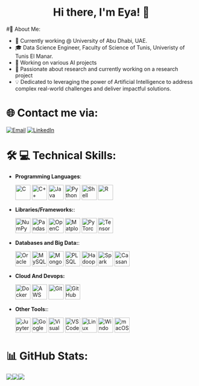 <h1 align="center">Hi there, I'm Eya! 👋</h1>

#👩 About Me:
- 💼 Currently working @ University of Abu Dhabi, UAE.
- 🎓 Data Science Engineer, Faculty of Science of Tunis, Univeristy of Tunis El Manar.
- 🔬 Working on various AI projects
- 🌱 Passionate about research and currently working on a research project
- 💡 Dedicated to leveraging the power of Artificial Intelligence to address complex real-world challenges and deliver impactful solutions. 





# 🌐 Contact me via:
[![Email](https://img.shields.io/badge/Email-%230078D4.svg?style=for-the-badge&logo=microsoft-outlook&logoColor=white)](mailto:eya.besbes@etudiant-fst.utm.tn)
[![LinkedIn](https://img.shields.io/badge/LinkedIn-%230077B5.svg?style=for-the-badge&logo=linkedin&logoColor=white)](https://www.linkedin.com/in/eya-besbes/)

# 🛠️ 💻 Technical Skills:

- **Programming Languages**:
  <p>
    <!-- C -->
    <img src="https://cdn.jsdelivr.net/gh/devicons/devicon/icons/c/c-original.svg" width="40" height="40" alt="C" />

    <!-- C++ -->
    <img src="https://cdn.jsdelivr.net/gh/devicons/devicon/icons/cplusplus/cplusplus-original.svg" width="40" height="40" alt="C++" />

    <!-- Java -->
    <img src="https://cdn.jsdelivr.net/gh/devicons/devicon/icons/java/java-original.svg" width="40" height="40" alt="Java" />

    <!-- Python -->
    <img src="https://cdn.jsdelivr.net/gh/devicons/devicon/icons/python/python-original.svg" width="40" height="40" alt="Python" />
    <!-- Shell -->
    <img src="https://cdn.jsdelivr.net/gh/devicons/devicon/icons/bash/bash-original.svg" width="40" height="40" alt="Shell" />
    <!-- R -->
    <img src="https://cdn.jsdelivr.net/gh/devicons/devicon/icons/r/r-original.svg" width="40" height="40" alt="R" />
  </p>
  
- **Libraries/Frameworks:**: 
  <p>
     <!-- NumPy -->
    <img src="https://cdn.jsdelivr.net/gh/devicons/devicon/icons/numpy/numpy-original.svg" width="40" height="40" alt="NumPy" />
  
    <!-- Pandas -->
    <img src="https://cdn.jsdelivr.net/gh/devicons/devicon/icons/pandas/pandas-original.svg" width="40" height="40" alt="Pandas" />
    <!-- OpenCV -->
    <img src="https://cdn.jsdelivr.net/gh/devicons/devicon/icons/opencv/opencv-original.svg" width="40" height="40" alt="OpenCV" />

    <!-- Matplotlib -->
    <img src="https://upload.wikimedia.org/wikipedia/commons/8/84/Matplotlib_icon.svg" width="40" height="40" alt="Matplotlib" />
    <!-- PyTorch -->
    <img src="https://cdn.jsdelivr.net/gh/devicons/devicon/icons/pytorch/pytorch-original.svg" width="40" height="40" alt="PyTorch" />
    <!-- TensorFlow -->
    <img src="https://cdn.jsdelivr.net/gh/devicons/devicon/icons/tensorflow/tensorflow-original.svg" width="40" height="40" alt="TensorFlow" />
    </p>
    


 - **Databases and Big Data:**:    

    <p>
    <!-- Oracle -->
    <img src="https://cdn.jsdelivr.net/gh/devicons/devicon/icons/oracle/oracle-original.svg" width="40" height="40" alt="Oracle" />

    <!-- MySQL -->
    <img src="https://cdn.jsdelivr.net/gh/devicons/devicon/icons/mysql/mysql-original.svg" width="40" height="40" alt="MySQL" />

    <!-- MongoDB -->
    <img src="https://cdn.jsdelivr.net/gh/devicons/devicon/icons/mongodb/mongodb-original.svg" width="40" height="40" alt="MongoDB" />    
    <!-- PL/SQL -->
    <img src="https://cdn.jsdelivr.net/gh/devicons/devicon/icons/docker/plsql-original.svg" width="40" height="40" alt="PLSQL" />

     <!-- Hadoop -->
    <img src="https://cdn.jsdelivr.net/gh/devicons/devicon/icons/docker/hadoop-original.svg" width="40" height="40" alt="Hadoop" />

    <!-- Spark -->
    <img src="https://cdn.jsdelivr.net/gh/devicons/devicon/icons/docker/spark-original.svg" width="40" height="40" alt="Spark" />
    
    <!-- Cassandra -->
    <img src="https://cdn.jsdelivr.net/gh/devicons/devicon/icons/docker/cassandra-original.svg" width="40" height="40" alt="Cassandra" />

    </p>

- **Cloud And Devops:**

  <p>

    <!-- Docker -->
    <img src="https://cdn.jsdelivr.net/gh/devicons/devicon/icons/docker/docker-original.svg" width="40" height="40" alt="Docker" />

    <!-- AWS -->
    <img src="https://cdn.jsdelivr.net/gh/devicons/devicon/icons/amazonwebservices/amazonwebservices-original-wordmark.svg" width="40" height="40" alt="AWS" />

    <!-- Git -->
    <img src="https://cdn.jsdelivr.net/gh/devicons/devicon/icons/git/git-original.svg" width="40" height="40" alt="Git" />

    <!-- GitHub -->
    <img src="https://cdn.jsdelivr.net/gh/devicons/devicon/icons/github/github-original.svg" width="40" height="40" alt="GitHub" />
  </p>

- **Other Tools:**:
  <p>  
  <!-- Jupyter -->
  <img src="https://cdn.jsdelivr.net/gh/devicons/devicon/icons/jupyter/jupyter-original.svg" width="40" height="40" alt="Jupyter" />

  <!-- Google Colab -->
  <img src="https://upload.wikimedia.org/wikipedia/commons/d/d0/Google_Colaboratory_SVG_Logo.svg" width="40" height="40" alt="Google Colab" />

  <!-- Visual Studio -->
  <img src="https://cdn.jsdelivr.net/gh/devicons/devicon/icons/visualstudio/visualstudio-original.svg" width="40" height="40" alt="Visual Studio" />
  
  <!-- VS Code -->
  <img src="https://cdn.jsdelivr.net/gh/devicons/devicon/icons/vscode/vscode-original.svg" width="40" height="40" alt="VS Code" />

  <!-- Linux -->
  <img src="https://cdn.jsdelivr.net/gh/devicons/devicon/icons/linux/linux-original.svg" width="40" height="40" alt="Linux" />
  
  <!-- Windows -->
  <img src="https://cdn.jsdelivr.net/gh/devicons/devicon/icons/windows8/windows8-original.svg" width="40" height="40" alt="Windows" />
  
  <!-- macOS -->
  <img src="https://cdn.jsdelivr.net/gh/devicons/devicon/icons/apple/apple-original.svg" width="40" height="40" alt="macOS" />

</p>


# 📊 GitHub Stats:
![](https://github-readme-streak-stats.herokuapp.com/?user=eyabesbes&hide_border=false)![](https://github-readme-stats.vercel.app/api?username=eyabesbes&hide_border=false&include_all_commits=true&count_private=true)![](https://github-readme-stats.vercel.app/api/top-langs/?username=eyabesbes&hide_border=false&include_all_commits=true&count_private=true&layout=compact)
